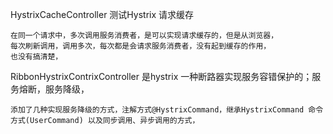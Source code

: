
HystrixCacheController 测试Hystrix 请求缓存
    
    在同一个请求中，多次调用服务消费者，是可以实现请求缓存的，但是从浏览器，
    每次刷新调用，调用多次，每次都是会请求服务消费者，没有起到缓存的作用，
    也没有搞清楚，
 
 
 RibbonHystrixContrixController 是hystrix 一种断路器实现服务容错保护的；服务熔断，服务降级，
    
    添加了几种实现服务降级的方式，注解方式@HystrixCommand，继承HystrixCommand 命令方式(UserCommand) 以及同步调用、异步调用的方式，